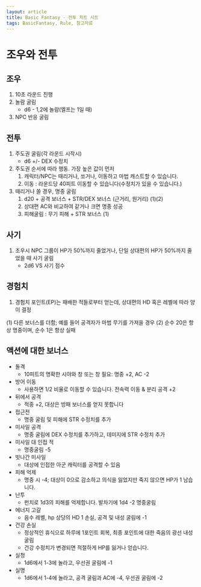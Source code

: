 ```yaml
---
layout: article
title: Basic Fantasy - 전투 치트 시트
tags: BasicFantasy, Rule, 참고자료
---
```


# 조우와 전투
## 조우
1. 10초 라운드 진행
2. 놀람 굴림
   * d6 - 1,2에 놀람(엘프는 1일 때)
3. NPC 반응 굴림

## 전투
1. 주도권 굴림(각 라운드 시작시)
   * d6 +/- DEX 수정치
2. 주도권 순서에 따라 행동. 가장 높은 값이 먼저
   1. 캐릭터/NPC는 때리거나, 쏘거나, 이동하고 마법 캐스트할 수 있습니다.
   2. 이동 : 라운드당 40피트 이동할 수 있습니다(수정치가 있을 수 있습니다.)
3. 때리거나 쏠 경우, 명중 굴림
   1. d20 + 공격 보너스 + STR/DEX 보너스 (근거리, 원거리) (1)(2)
   2. 상대편 AC와 비교하여 같거나 크면 명중 성공
   3. 피해굴림 : 무기 피해 + STR 보너스 (1)

## 사기
1. 조우시 NPC 그룹이 HP가 50%까지 줄었거나, 단일 상대편의 HP가 50%까지 줄었을 때 사기 굴림
   - 2d6 VS 사기 점수

## 경험치
1. 경험치 포인트(EP)는 패배한 적들로부터 얻는데, 상대편의 HD 혹은 레벨에 따라 양이 결정

(1) 다른 보너스를 더함; 예를 들어 공격자가 마법 무기를 가져을 경우
(2) 순수 20은 항상 명중이며, 순수 1은 항상 실패

## 액션에 대한 보너스
* 돌격
  * 10피트의 명확한 시야와 창 또는 창 필요: 명중 +2, AC -2
* 방어 이동
  * 사용하면 1/2 비율로 이동할 수 있습니다. 전속력 이동 & 분리 공격 +2
* 뒤에서 공격
  * 적중 +2, 대상은 방패 보너스를 얻지 못합니다
* 접근전
  * 명중 굴림 및 피해에 STR 수정치를 추가
* 미사일 공격
  * 명중 굴림에 DEX 수정치를 추가하고, 데미지에 STR 수정치 추가
* 미사일 대 인접 적
  * 명중굴림 -5
* 빗나간 미사일
  * 대상에 인접한 아군 캐릭터를 공격할 수 있음
* 피해 억제
  * 명중 시 -4; 대상이 0으로 감소하고 의식을 잃었지만 죽지 않으면 HP가 1 남습니다.
* 난투
  * 펀치로 1d3의 피해를 억제합니다. 발차기에 1d4 -2 명중굴림
* 에너지 고갈
  * 음수 레벨, hp 상당의 HD 1 손실, 공격 및 내성 굴림에 -1
* 건강 손실
  * 정상적인 휴식으로 하루에 1포인트 회복, 최종 포인트에 대한 죽음의 광선 내성 굴림
  * 건강 수정치가 변경되면 적절하게 HP를 잃거나 얻습니다.
* 실청
  * 1d6에서 1-3에 놀라고, 우선권 굴림에 -1
* 실명
  * 1d6에서 1-4에 놀라고, 공격 굴림과 AC에 -4, 우선권 굴림에 -2

